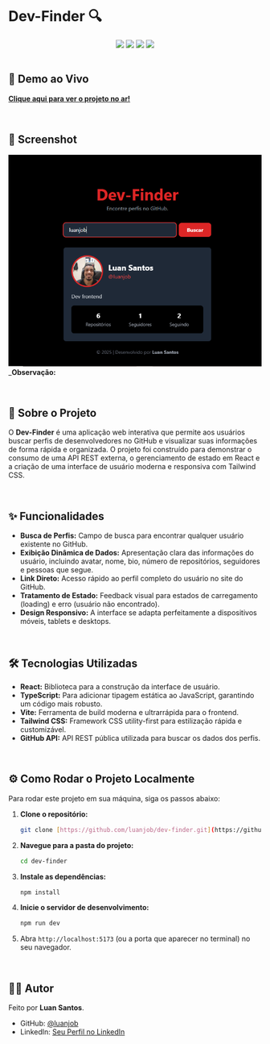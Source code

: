 # Dev-Finder 🔍

<div align="center">
  <img src="https://img.shields.io/badge/React-20232A?style=for-the-badge&logo=react&logoColor=61DAFB" />
  <img src="https://img.shields.io/badge/TypeScript-007ACC?style=for-the-badge&logo=typescript&logoColor=white" />
  <img src="https://img.shields.io/badge/Vite-646CFF?style=for-the-badge&logo=vite&logoColor=white" />
  <img src="https://img.shields.io/badge/Tailwind_CSS-38B2AC?style=for-the-badge&logo=tailwind-css&logoColor=white" />
</div>

<br>

## 🚀 Demo ao Vivo

**[Clique aqui para ver o projeto no ar!](https://dev-finder-rosy.vercel.app/)**

<br>

## 📸 Screenshot

![Screenshot do Dev-Finder](./src/assets/img/devfinder.png)
_**Observação:** 

<br>

## 📄 Sobre o Projeto

O **Dev-Finder** é uma aplicação web interativa que permite aos usuários buscar perfis de desenvolvedores no GitHub e visualizar suas informações de forma rápida e organizada. O projeto foi construído para demonstrar o consumo de uma API REST externa, o gerenciamento de estado em React e a criação de uma interface de usuário moderna e responsiva com Tailwind CSS.

<br>

## ✨ Funcionalidades

-   **Busca de Perfis:** Campo de busca para encontrar qualquer usuário existente no GitHub.
-   **Exibição Dinâmica de Dados:** Apresentação clara das informações do usuário, incluindo avatar, nome, bio, número de repositórios, seguidores e pessoas que segue.
-   **Link Direto:** Acesso rápido ao perfil completo do usuário no site do GitHub.
-   **Tratamento de Estado:** Feedback visual para estados de carregamento (loading) e erro (usuário não encontrado).
-   **Design Responsivo:** A interface se adapta perfeitamente a dispositivos móveis, tablets e desktops.

<br>

## 🛠️ Tecnologias Utilizadas

-   **React:** Biblioteca para a construção da interface de usuário.
-   **TypeScript:** Para adicionar tipagem estática ao JavaScript, garantindo um código mais robusto.
-   **Vite:** Ferramenta de build moderna e ultrarrápida para o frontend.
-   **Tailwind CSS:** Framework CSS utility-first para estilização rápida e customizável.
-   **GitHub API:** API REST pública utilizada para buscar os dados dos perfis.

<br>

## ⚙️ Como Rodar o Projeto Localmente

Para rodar este projeto em sua máquina, siga os passos abaixo:

1.  **Clone o repositório:**
    ```bash
    git clone [https://github.com/luanjob/dev-finder.git](https://github.com/luanjob/dev-finder.git)
    ```
2.  **Navegue para a pasta do projeto:**
    ```bash
    cd dev-finder
    ```
3.  **Instale as dependências:**
    ```bash
    npm install
    ```
4.  **Inicie o servidor de desenvolvimento:**
    ```bash
    npm run dev
    ```
5.  Abra `http://localhost:5173` (ou a porta que aparecer no terminal) no seu navegador.

<br>

## 👨‍💻 Autor

Feito  por **Luan Santos**.

-   GitHub: [@luanjob](https://github.com/luanjob)
-   LinkedIn: [Seu Perfil no LinkedIn](https://www.linkedin.com/in/luan-santos-8092b721a/)